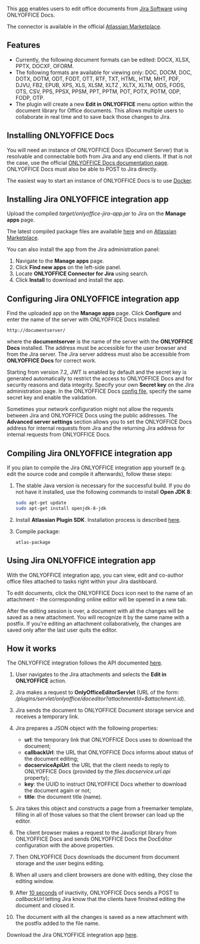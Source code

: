 This [app](https://github.com/ONLYOFFICE/onlyoffice-jira) enables users to edit office documents from [Jira Software](https://www.atlassian.com/software/jira) using ONLYOFFICE Docs.

The connector is available in the official [Atlassian Marketplace](https://marketplace.atlassian.com/apps/1226616/onlyoffice-connector-for-jira).

## Features

* Currently, the following document formats can be edited: DOCX, XLSX, PPTX, DOCXF, OFORM.
* The following formats are available for viewing only: DOC, DOCM, DOC, DOTX, DOTM, ODT, FODT, OTT, RTF, TXT, HTML, HTM, MHT, PDF, DJVU, FB2, EPUB, XPS, XLS, XLSM, XLTZ , XLTX, XLTM, ODS, FODS, OTS, CSV, PPS, PPSX, PPSM, PPT, PPTM, POT, POTX, POTM, ODP, FODP, OTP.
* The plugin will create a new **Edit in ONLYOFFICE** menu option within the document library for Office documents. This allows multiple users to collaborate in real time and to save back those changes to Jira.

## Installing ONLYOFFICE Docs

You will need an instance of ONLYOFFICE Docs (Document Server) that is resolvable and connectable both from Jira and any end clients. If that is not the case, use the official [ONLYOFFICE Docs documentation page](http://helpcenter.onlyoffice.com/server/linux/document/linux-installation.aspx). ONLYOFFICE Docs must also be able to POST to Jira directly.

The easiest way to start an instance of ONLYOFFICE Docs is to use [Docker](https://github.com/onlyoffice/Docker-DocumentServer).

## Installing Jira ONLYOFFICE integration app

Upload the compiled *target/onlyoffice-jira-app.jar* to Jira on the **Manage apps** page.

The latest compiled package files are available [here](https://github.com/ONLYOFFICE/onlyoffice-jira/releases) and on [Atlassian Marketplace](https://marketplace.atlassian.com/???).

You can also install the app from the Jira administration panel:

1. Navigate to the **Manage apps** page.
2. Click **Find new apps** on the left-side panel.
3. Locate **ONLYOFFICE Connector for Jira** using search.
4. Click **Install** to download and install the app.

## Configuring Jira ONLYOFFICE integration app

Find the uploaded app on the **Manage apps** page. Click **Configure** and enter the name of the server with ONLYOFFICE Docs installed:

```
http://documentserver/
```

where the **documentserver** is the name of the server with the **ONLYOFFICE Docs** installed. The address must be accessible for the user browser and from the Jira server. The Jira server address must also be accessible from **ONLYOFFICE Docs** for correct work.

Starting from version 7.2, JWT is enabled by default and the secret key is generated automatically to restrict the access to ONLYOFFICE Docs and for security reasons and data integrity. Specify your own **Secret key** on the Jira administration page. In the ONLYOFFICE Docs [config file](../../../Additional%20API/Signature/index.md), specify the same secret key and enable the validation.

Sometimes your network configuration might not allow the requests between Jira and ONLYOFFICE Docs using the public addresses. The **Advanced server settings** section allows you to set the ONLYOFFICE Docs address for internal requests from Jira and the returning Jira address for internal requests from ONLYOFFICE Docs.

## Compiling Jira ONLYOFFICE integration app

If you plan to compile the Jira ONLYOFFICE integration app yourself (e.g. edit the source code and compile it afterwards), follow these steps:

1. The stable Java version is necessary for the successful build. If you do not have it installed, use the following commands to install **Open JDK 8**:

   ``` bash
   sudo apt-get update
   sudo apt-get install openjdk-8-jdk
   ```

2. Install **Atlassian Plugin SDK**. Installation process is described [here](https://developer.atlassian.com/server/framework/atlassian-sdk/set-up-the-atlassian-plugin-sdk-and-build-a-project/).

3. Compile package:

   ```
   atlas-package
   ```

## Using Jira ONLYOFFICE integration app

With the ONLYOFFICE integration app, you can view, edit and co-author office files attached to tasks right within your Jira dashboard.

To edit documents, click the ONLYOFFICE Docs icon next to the name of an attachment - the corresponding online editor will be opened in a new tab.

After the editing session is over, a document with all the changes will be saved as a new attachment. You will recognize it by the same name with a postfix. If you're editing an attachment collaboratively, the changes are saved only after the last user quits the editor.

## How it works

The ONLYOFFICE integration follows the API documented [here](../../Basic%20concepts/index.md).

1. User navigates to the Jira attachments and selects the **Edit in ONLYOFFICE** action.

2. Jira makes a request to **OnlyOfficeEditorServlet** (URL of the form: */plugins/servlet/onlyoffice/doceditor?attachmentId=$attachment.id*).

3. Jira sends the document to ONLYOFFICE Document storage service and receives a temporary link.

4. Jira prepares a JSON object with the following properties:

   * **url**: the temporary link that ONLYOFFICE Docs uses to download the document;
   * **callbackUrl**: the URL that ONLYOFFICE Docs informs about status of the document editing;
   * **docserviceApiUrl**: the URL that the client needs to reply to ONLYOFFICE Docs (provided by the *files.docservice.url.api* property);
   * **key**: the UUID to instruct ONLYOFFICE Docs whether to download the document again or not;
   * **title**: the document title (name).

5. Jira takes this object and constructs a page from a freemarker template, filling in all of those values so that the client browser can load up the editor.

6. The client browser makes a request to the JavaScript library from ONLYOFFICE Docs and sends ONLYOFFICE Docs the DocEditor configuration with the above properties.

7. Then ONLYOFFICE Docs downloads the document from document storage and the user begins editing.

8. When all users and client browsers are done with editing, they close the editing window.

9. After [10 seconds](../../How%20It%20Works/Saving%20file/#save-delay) of inactivity, ONLYOFFICE Docs sends a POST to *callbackUrl* letting Jira know that the clients have finished editing the document and closed it.

10. The document with all the changes is saved as a new attachment with the postfix added to the file name.

Download the Jira ONLYOFFICE integration app [here](https://github.com/ONLYOFFICE/onlyoffice-jira).

